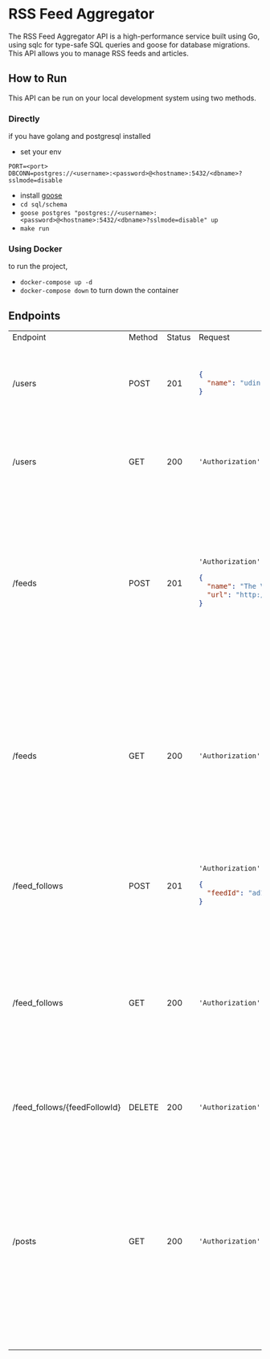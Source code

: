 # RSS Feed Aggregator
The RSS Feed Aggregator API is a high-performance service built using Go,
using sqlc for type-safe SQL queries and goose for database migrations.
This API allows you to manage RSS feeds and articles.

## How to Run
This API can be run on your local development system using two methods.

### Directly
if you have golang and postgresql installed
- set your env
```
PORT=<port>
DBCONN=postgres://<username>:<password>@<hostname>:5432/<dbname>?sslmode=disable
```
- install [goose](https://github.com/pressly/goose)
- `cd sql/schema`
- `goose postgres "postgres://<username>:<password>@<hostname>:5432/<dbname>?sslmode=disable" up`
- `make run`

### Using Docker
to run the project,
- `docker-compose up -d`
- `docker-compose down`
to turn down the container

## Endpoints
<table>
  <tr>
    <td>Endpoint</td><td>Method</td><td>Status</td><td>Request</td><td>Response</td>
  </tr>
  <tr>
  <td> /users </td>
  <td> POST </td>
  <td> 201 </td>
  <td>

  ```json
  {
    "name": "udin"
  }
  ```

  </td>
  <td>

  ```json
  {
    "id": "b8239f5e-0227-43d8-b60c-5a184ea80e95",
    "createdAt": "2024-06-07T19:05:09.815201Z",
    "updatedAt": "2024-06-07T19:05:09.815201Z",
    "name": "udin",
    "apiKey": "<API KEY>"
  }
  ```

  </td>

  </tr>
  <tr>
  <td>  /users </td>
  <td> GET </td>
  <td> 200 </td>
  <td>

  ```
  'Authorization': ApiKey <API KEY>
  ```

  </td>
  <td>

  ```json
  {
    "id": "b8239f5e-0227-43d8-b60c-5a184ea80e95",
    "createdAt": "2024-06-07T19:05:09.815201Z",
    "updatedAt": "2024-06-07T19:05:09.815201Z",
    "name": "udin",
    "apiKey": "<API KEY>"
  }
  ```

  </td>
  </tr>
  <tr>
  <td> /feeds </td>
  <td> POST </td>
  <td> 201 </td>
  <td>

  ```
  'Authorization': ApiKey <API KEY>
  ```

  ```json
  {
    "name": "The Verge Tech",
    "url": "http://www.theverge.com/tech/rss/index.xml"
  }
  ```

  </td>
  <td>

  ```json
  {
    "feed": {
        "id": "b87fc085-431a-4606-92f6-bd12f8fd741c",
        "createdAt": "2024-06-14T08:04:42.546561Z",
        "updatedAt": "2024-06-14T08:04:42.546561Z",
        "name": "The Verge Tech",
        "url": "http://www.theverge.com/tech/rss/index.xml",
        "userId": "082536ec-3598-4f6d-93d4-0fe23cfc623d"
    },
    "feed_follow": {
        "id": "5d146edf-7715-42f5-a324-94b2771e3e2a",
        "feedId": "b87fc085-431a-4606-92f6-bd12f8fd741c",
        "userId": "082536ec-3598-4f6d-93d4-0fe23cfc623d",
        "createdAt": "2024-06-14T08:04:42.547676Z",
        "updatedAt": "2024-06-14T08:04:42.547676Z"
    }
  }
  ```

  </td>
  </tr>
    </tr>
  <tr>
  <td> /feeds </td>
  <td> GET </td>
  <td> 200 </td>
  <td>

  ```
  'Authorization': ApiKey <API KEY>
  ```

  </td>
  <td>

  ```json
  [
    {
        "id": "ad1416d3-89ec-48c9-b0eb-5621f8d4ba5c",
        "createdAt": "2024-06-14T07:49:22.232084Z",
        "updatedAt": "2024-06-14T07:53:05.541544Z",
        "name": "CNN Tech",
        "url": "http://www.buzzfeed.com/tvandmovies.xml",
        "userId": "082536ec-3598-4f6d-93d4-0fe23cfc623d"
    },
    {
        "id": "e0a2b609-ab42-460b-8f08-4fb44887790c",
        "createdAt": "2024-06-10T06:57:58.735041Z",
        "updatedAt": "2024-06-14T07:53:05.545006Z",
        "name": "CNN Tech",
        "url": "http://rss.cnn.com/rss/cnn_tech.rss",
        "userId": "082536ec-3598-4f6d-93d4-0fe23cfc623d"
    },
    ...
  ]
  ```

  </td>
  </tr>

  <tr>
  <td> /feed_follows </td>
  <td> POST </td>
  <td> 201 </td>
  <td>

  ```
  'Authorization': ApiKey <API KEY>
  ```

  ```json
  {
    "feedId": "ad1416d3-89ec-48c9-b0eb-5621f8d4ba5c"
  }
  ```

  </td>
  <td>

  ```json
  {
    "id": "e4dc4679-b99f-4273-8055-d8db4ed6b7d3",
    "feedId": "ad1416d3-89ec-48c9-b0eb-5621f8d4ba5c",
    "userId": "b8239f5e-0227-43d8-b60c-5a184ea80e95",
    "createdAt": "2024-07-14T23:47:21.23965Z",
    "updatedAt": "2024-07-14T23:47:21.23965Z"
  }
  ```

  </td>
  </tr>
  
  <tr>
  <td>  /feed_follows </td>
  <td> GET </td>
  <td> 200 </td>
  <td>

  ```
  'Authorization': ApiKey <API KEY>
  ```

  </td>
  <td>

  ```json
  [
    {
        "id": "a700f056-9833-4171-9463-1acdc9e57cc2",
        "feedId": "91b64c0a-b549-49a0-8c10-149db699289a",
        "userId": "b8239f5e-0227-43d8-b60c-5a184ea80e95",
        "createdAt": "2024-06-09T11:35:55.716246Z",
        "updatedAt": "2024-06-09T11:35:55.716246Z"
    },
    {
        "id": "e4dc4679-b99f-4273-8055-d8db4ed6b7d3",
        "feedId": "ad1416d3-89ec-48c9-b0eb-5621f8d4ba5c",
        "userId": "b8239f5e-0227-43d8-b60c-5a184ea80e95",
        "createdAt": "2024-07-14T23:47:21.23965Z",
        "updatedAt": "2024-07-14T23:47:21.23965Z"
    }
  ]
  ```

  </td>
  </tr>

  <tr>
  <td>  /feed_follows/{feedFollowId} </td>
  <td> DELETE </td>
  <td> 200 </td>
  <td>

  ```
  'Authorization': ApiKey <API KEY>
  ```

  </td>
  <td>

  ```json
  {
    "statusCode": 200,
    "msg": "feed with feed follow id: 5d146edf-7715-42f5-a324-94b2771e3e2a successfully unfollowed"
  }
  ```
 
  </td>
  </tr>

  <tr>
  <td>  /posts </td>
  <td> GET </td>
  <td> 200 </td>
  <td>

  ```
  'Authorization': ApiKey <API KEY>
  ```

  </td>
  <td>

  ```json
  [
    {
        "id": "59364a5d-7a32-48a0-bc5d-eedae4559576",
        "createdAt": "2024-06-10T06:58:02.636745Z",
        "updatedAt": "2024-06-10T06:58:02.636745Z",
        "title": "",
        "url": "https://www.cnn.com/videos/tech/2024/04/05/ne-yo-ai-impact-music-contd-lcl-vpx.cnn",
        "description": "Grammy award-winning artist Ne-Yo joins CNN's Laura Coates to discuss the impact of artificial intelligence on the music industry.",
        "publishedAt": "0001-01-01T00:00:00Z",
        "feedId": "e0a2b609-ab42-460b-8f08-4fb44887790c"
    },
    {
        "id": "19175151-2db2-4ce7-b965-8a2be24b7c52",
        "createdAt": "2024-06-10T06:58:02.638624Z",
        "updatedAt": "2024-06-10T06:58:02.638624Z",
        "title": "",
        "url": "https://www.cnn.com/videos/tech/2024/03/17/gps-0317-tiktok-ban-in-the-us.cnn",
        "description": "Fareed hosts a spirited debate on the House bill that could lead to a US ban on TikTok.",
        "publishedAt": "0001-01-01T00:00:00Z",
        "feedId": "e0a2b609-ab42-460b-8f08-4fb44887790c"
    },
    ...
  ]
  ```
 
  </td>
  </tr>

</table>

